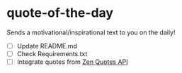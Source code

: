 # quote-of-the-day
Sends a motivational/inspirational text to you on the daily!
- [ ] Update README.md
- [ ] Check Requirements.txt
- [ ] Integrate quotes from [Zen Quotes API](https://zenquotes.io)
